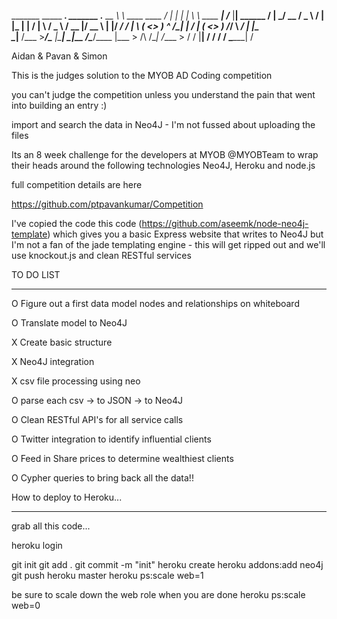
 _______                  _____      ____.  _______             .___               __
 \      \   ____  ____   /  |  |    |    |  \      \   ____   __| _/____          |__| ______
 /   |   \_/ __ \/  _ \ /   |  |_   |    |  /   |   \ /  _ \ / __ |/ __ \         |  |/  ___/
/    |    \  ___(  <_> )    ^   /\__|    | /    |    (  <_> ) /_/ \  ___/         |  |\___ \
\____|__  /\___  >____/\____   |\________| \____|__  /\____/\____ |\___  > /\ /\__|  /____  >
        \/     \/           |__|                   \/            \/    \/  \/ \______|    \/ 


 Aidan & Pavan & Simon

This is the judges solution to the MYOB AD Coding competition

you can't judge the competition unless you understand the pain that went into building an entry :)

 import and search the data in Neo4J - I'm not fussed about uploading the files

Its an 8 week challenge for the developers at MYOB @MYOBTeam to wrap their heads around the following technologies
Neo4J, Heroku and node.js

full competition details are here

https://github.com/ptpavankumar/Competition


I've copied the code this code (https://github.com/aseemk/node-neo4j-template) which gives you a
basic Express website that writes to Neo4J but I'm not a fan of the jade templating engine - this will get ripped out
and we'll use knockout.js and clean RESTful services


TO DO LIST
**********

O Figure out a first data model nodes and relationships on whiteboard

O Translate  model to Neo4J

X Create basic structure

X Neo4J integration

X csv file processing using neo

O parse each csv -> to JSON -> to Neo4J

O Clean RESTful API's for all service calls

O Twitter integration to identify influential clients

O Feed in Share prices to determine wealthiest clients

O Cypher queries to bring back all the data!!

How to deploy to Heroku...
**********************

grab all this code...

heroku login

git init
git add .
git commit -m "init"
heroku create
heroku addons:add neo4j
git push heroku master
heroku ps:scale web=1

be sure to scale down the web role when you are done
heroku ps:scale web=0


